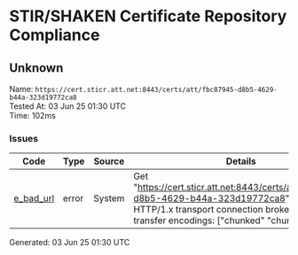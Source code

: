 # STIR/SHAKEN Certificate Repository Compliance

## Unknown

Name: `https://cert.sticr.att.net:8443/certs/att/fbc87945-d8b5-4629-b44a-323d19772ca8`\
Tested At: 03 Jun 25 01:30 UTC\
Time: 102ms

### Issues

| Code | Type | Source | Details |
|------|------|--------|---------|
| [e_bad_url](../../ISSUES/e_bad_url/README.md) | error | System | Get "https://cert.sticr.att.net:8443/certs/att/fbc87945-d8b5-4629-b44a-323d19772ca8": net/http: HTTP/1.x transport connection broken: too many transfer encodings: ["chunked" "chunked"] |

Generated: 03 Jun 25 01:30 UTC